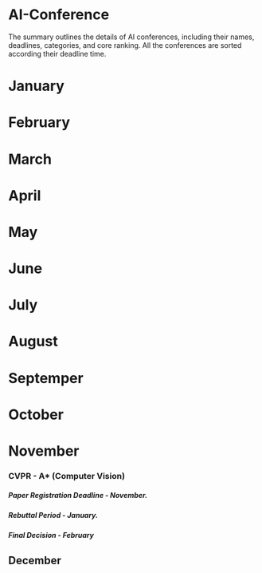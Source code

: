 # AI-Conference
The summary outlines the details of AI conferences, including their names, deadlines, categories, and core ranking. All the conferences are sorted according their deadline time.

# January



# February

# March

# April

# May

# June

# July

# August

# Septemper

# October

# November
### CVPR - A* (Computer Vision)
##### Paper Registration Deadline - November. 
##### Rebuttal Period - January.
##### Final Decision - February

## December

